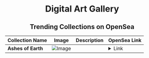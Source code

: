 <div align="center">

# Digital Art Gallery

## Trending Collections on OpenSea

| Collection Name                       | Image                                                                                     | Description                       | OpenSea Link                                                                                          |
|---------------------------------------|-------------------------------------------------------------------------------------------|-----------------------------------|--------------------------------------------------------------------------------------------------------|
| **Ashes of Earth** | ![Image](https://i.seadn.io/s/raw/files/3d21d56583037c8b24d30ef5e47d1e3a.jpg?w=500&auto=format?w=200&auto=format) |  | <details><summary>Link</summary>[Ashes of Earth](https://opensea.io/collection/ashes-of-earth)</details> |

</div>